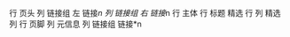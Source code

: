 行 页头
    列 链接组 左
        链接*n
    列 链接组 右
        链接*n
行 主体
    行 标题 精选
    行
        列 精选
        列 
行 页脚
    列 元信息
    列 链接组
        链接*n
